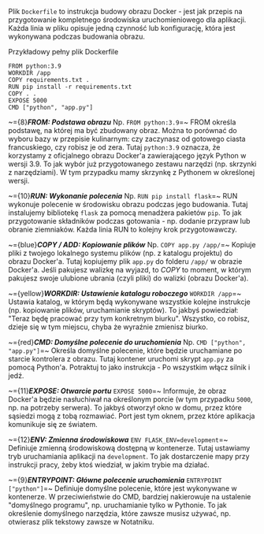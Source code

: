 Plik `Dockerfile` to instrukcja budowy obrazu Docker - jest jak przepis na przygotowanie kompletnego środowiska uruchomieniowego dla aplikacji. Każda linia w pliku opisuje jedną czynność lub konfigurację, która jest wykonywana podczas budowania obrazu.

Przykładowy pełny plik Dockerfile
```
FROM python:3.9
WORKDIR /app
COPY requirements.txt .
RUN pip install -r requirements.txt
COPY . .
EXPOSE 5000
CMD ["python", "app.py"]
```

~={8}***FROM: Podstawa obrazu*** Np. `FROM python:3.9`=~
FROM określa podstawę, na której ma być zbudowany obraz. Można to porównać do wyboru bazy w przepisie kulinarnym: czy zaczynasz od gotowego ciasta francuskiego, czy robisz je od zera.
Tutaj `python:3.9` oznacza, że korzystamy z oficjalnego obrazu Docker'a zawierającego język Python w wersji 3.9.
To jak wybór już przygotowanego zestawu narzędzi (np. skrzynki z narzędziami). W tym przypadku mamy skrzynkę z Pythonem w określonej wersji.

~={10}***RUN: Wykonanie polecenia*** Np. `RUN pip install flask`=~
RUN wykonuje polecenie w środowisku obrazu podczas jego budowania. Tutaj instalujemy bibliotekę `flask` za pomocą menadżera pakietów `pip`.
To jak przygotowanie składników podczas gotowania - np. dodanie przypraw lub obranie ziemniaków. Każda linia RUN to kolejny krok przygotowawczy.

~={blue}***COPY / ADD: Kopiowanie plików*** Np. `COPY app.py /app/`=~
Kopiuje pliki z twojego lokalnego systemu plików (np. z katalogu projektu) do obrazu Docker'a.
Tutaj kopiujemy plik `app.py` do folderu `/app/` w obrazie Docker'a.
Jeśli pakujesz walizkę na wyjazd, to *COPY* to moment, w którym pakujesz swoje ulubione ubrania (czyli pliki) do walizki (obrazu Docker'a).

~={yellow}***WORKDIR: Ustawienie katalogu roboczego*** `WORKDIR /app`=~
Ustawia katalog, w którym będą wykonywane wszystkie kolejne instrukcje (np. kopiowanie plików, uruchamianie skryptów).
To jakbyś powiedział: "Teraz będę pracować przy tym konkretnym biurku". Wszystko, co robisz, dzieje się w tym miejscu, chyba że wyraźnie zmienisz biurko.

~={red}***CMD: Domyślne polecenie do uruchomienia*** Np. `CMD ["python", "app.py"]`=~
Określa domyślne polecenie, które będzie uruchamiane po starcie kontrolera z obrazu. Tutaj kontener uruchomi skrypt `app.py` za pomocą Python'a.
Potraktuj to jako instrukcja - Po wszystkim włącz silnik i jedź.

~={11}***EXPOSE: Otwarcie portu*** `EXPOSE 5000`=~
Informuje, że obraz Docker'a będzie nasłuchiwał na określonym porcie (w tym przypadku `5000`, np. na potrzeby serwera).
To jakbyś otworzył okno w domu, przez które sąsiedzi mogą z tobą rozmawiać. Port jest tym oknem, przez które aplikacja komunikuje się ze światem.

~={12}***ENV: Zmienna środowiskowa*** `ENV FLASK_ENV=development`=~
Definiuje zmienną środowiskową dostępną w kontenerze. Tutaj ustawiamy tryb uruchamiania aplikacji na `development`. 
To jak dostarczenie mapy przy instrukcji pracy, żeby ktoś wiedział, w jakim trybie ma działać.

~={9}***ENTRYPOINT: Główne polecenie uruchomienia*** `ENTRYPOINT ["python"]`=~
Definiuje domyślne polecenie, które jest wykonywane w kontenerze. W przeciwieństwie do CMD, bardziej nakierowuje na ustalenie "domyślnego programu", np. uruchamianie tylko w Pythonie.
To jak określenie domyślnego narzędzia, które zawsze musisz używać, np. otwierasz plik tekstowy zawsze w Notatniku.





